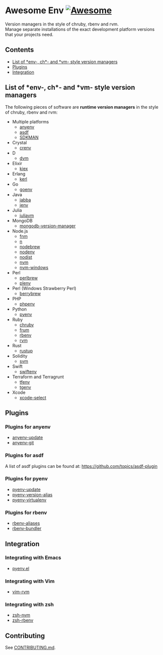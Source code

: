 # Awesome Env [![Awesome](https://awesome.re/badge-flat2.svg)](https://awesome.re)

Version managers in the style of chruby, rbenv and rvm.  
Manage separate installations of the exact development platform versions that your projects need.

## Contents

- [List of \*env-, ch\*- and \*vm- style version managers](#list-of-env--ch--and-vm--style-version-managers)
- [Plugins](#plugins)
- [Integration](#integration)

## List of \*env-, ch\*- and \*vm- style version managers

The following pieces of software are **runtime version managers** in the style of chruby, rbenv and rvm:

- Multiple platforms
    - [anyenv](https://github.com/anyenv/anyenv)
    - [asdf](https://asdf-vm.com)
    - [SDKMAN](https://sdkman.io/)
- Crystal
    - [crenv](https://github.com/crenv/crenv)
- D
    - [dvm](https://github.com/jacob-carlborg/dvm)
- Elixir
    - [kiex](https://github.com/taylor/kiex)
- Erlang
    - [kerl](https://github.com/kerl/kerl)
- Go
    - [goenv](https://github.com/syndbg/goenv)
- Java
    - [jabba](https://github.com/shyiko/jabba)
    - [jenv](https://github.com/jenv/jenv/)
- Julia
    - [juliavm](https://github.com/pmargreff/juliavm)
- MongoDB
    - [mongodb-version-manager](https://github.com/mongodb-js/version-manager)
- Node.js
    - [fnm](https://github.com/Schniz/fnm)
    - [n](https://github.com/tj/n)
    - [nodebrew](https://github.com/hokaccha/nodebrew)
    - [nodenv](https://github.com/nodenv/nodenv)
    - [nodist](https://github.com/nullivex/nodist)
    - [nvm](https://github.com/nvm-sh/nvm)
    - [nvm-windows](https://github.com/coreybutler/nvm-windows)
- Perl
    - [perlbrew](https://perlbrew.pl/)
    - [plenv](https://github.com/tokuhirom/plenv)
- Perl (Windows Strawberry Perl)
    - [berrybrew](https://github.com/dnmfarrell/berrybrew)
- PHP
    - [phpenv](https://github.com/phpenv/phpenv)
- Python
    - [pyenv](https://github.com/pyenv/pyenv)
- Ruby
    - [chruby](https://github.com/postmodern/chruby)
    - [frum](https://github.com/TaKO8Ki/frum/)
    - [rbenv](https://github.com/rbenv/rbenv)
    - [rvm](https://rvm.io/)
- Rust
    - [rustup](https://github.com/rust-lang/rustup)
- Solidity
    - [svm](https://github.com/josh-richardson/svm)
- Swift
    - [swiftenv](https://github.com/kylef/swiftenv)
- Terraform and Terragrunt
    - [tfenv](https://github.com/tfutils/tfenv)
    - [tgenv](https://github.com/cunymatthieu/tgenv)
- Xcode
    - [xcode-select](https://developer.apple.com/library/archive/technotes/tn2339/_index.html)

## Plugins

### Plugins for anyenv

- [anyenv-update](https://github.com/znz/anyenv-update)
- [anyenv-git](https://github.com/znz/anyenv-git)

### Plugins for asdf

A list of asdf plugins can be found at: https://github.com/topics/asdf-plugin

### Plugins for pyenv

- [pyenv-update](https://github.com/pyenv/pyenv-update)
- [pyenv-version-alias](https://github.com/aiguofer/pyenv-version-alias)
- [pyenv-virtualenv](https://github.com/pyenv/pyenv-virtualenv)

### Plugins for rbenv

- [rbenv-aliases](https://github.com/tpope/rbenv-aliases)
- [rbenv-bundler](https://github.com/carsomyr/rbenv-bundler)

## Integration

### Integrating with Emacs

- [pyenv.el](https://github.com/aiguofer/pyenv.el)

### Integrating with Vim

- [vim-rvm](https://github.com/tpope/vim-rvm)

### Integrating with zsh

- [zsh-nvm](https://github.com/lukechilds/zsh-nvm)
- [zsh-rbenv](https://github.com/mattberther/zsh-rbenv)

## Contributing

See [CONTRIBUTING.md](CONTRIBUTING.md).
